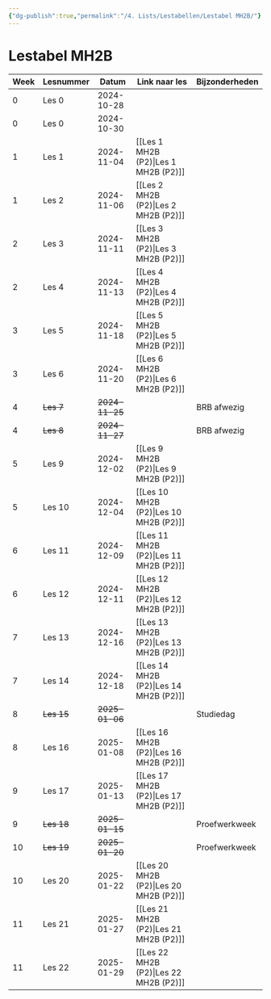 ```yaml
---
{"dg-publish":true,"permalink":"/4. Lists/Lestabellen/Lestabel MH2B/"}
---
```


# Lestabel MH2B

| Week | Lesnummer  | Datum          | Link naar les        | Bijzonderheden |
| ---- | ---------- | -------------- | -------------------- | -------------- |
| 0    | Les 0      | 2024-10-28     |                      |                |
| 0    | Les 0      | 2024-10-30     |                      |                |
| 1    | Les 1      | 2024-11-04     | [[Les 1 MH2B (P2)\|Les 1 MH2B (P2)]]  |                |
| 1    | Les 2      | 2024-11-06     | [[Les 2 MH2B (P2)\|Les 2 MH2B (P2)]]  |                |
| 2    | Les 3      | 2024-11-11     | [[Les 3 MH2B (P2)\|Les 3 MH2B (P2)]]  |                |
| 2    | Les 4      | 2024-11-13     | [[Les 4 MH2B (P2)\|Les 4 MH2B (P2)]]  |                |
| 3    | Les 5      | 2024-11-18     | [[Les 5 MH2B (P2)\|Les 5 MH2B (P2)]]  |                |
| 3    | Les 6      | 2024-11-20     | [[Les 6 MH2B (P2)\|Les 6 MH2B (P2)]]  |                |
| 4    | ~~Les 7~~  | ~~2024-11-25~~ |                      | BRB afwezig    |
| 4    | ~~Les 8~~  | ~~2024-11-27~~ |                      | BRB afwezig    |
| 5    | Les 9      | 2024-12-02     | [[Les 9 MH2B (P2)\|Les 9 MH2B (P2)]]  |                |
| 5    | Les 10     | 2024-12-04     | [[Les 10 MH2B (P2)\|Les 10 MH2B (P2)]] |                |
| 6    | Les 11     | 2024-12-09     | [[Les 11 MH2B (P2)\|Les 11 MH2B (P2)]] |                |
| 6    | Les 12     | 2024-12-11     | [[Les 12 MH2B (P2)\|Les 12 MH2B (P2)]] |                |
| 7    | Les 13     | 2024-12-16     | [[Les 13 MH2B (P2)\|Les 13 MH2B (P2)]] |                |
| 7    | Les 14     | 2024-12-18     | [[Les 14 MH2B (P2)\|Les 14 MH2B (P2)]] |                |
| 8    | ~~Les 15~~ | ~~2025-01-06~~ |                      | Studiedag      |
| 8    | Les 16     | 2025-01-08     | [[Les 16 MH2B (P2)\|Les 16 MH2B (P2)]] |                |
| 9    | Les 17     | 2025-01-13     | [[Les 17 MH2B (P2)\|Les 17 MH2B (P2)]] |                |
| 9    | ~~Les 18~~ | ~~2025-01-15~~ |                      | Proefwerkweek  |
| 10   | ~~Les 19~~ | ~~2025-01-20~~ |                      | Proefwerkweek  |
| 10   | Les 20     | 2025-01-22     | [[Les 20 MH2B (P2)\|Les 20 MH2B (P2)]] |                |
| 11   | Les 21     | 2025-01-27     | [[Les 21 MH2B (P2)\|Les 21 MH2B (P2)]] |                |
| 11   | Les 22     | 2025-01-29     | [[Les 22 MH2B (P2)\|Les 22 MH2B (P2)]] |                |

